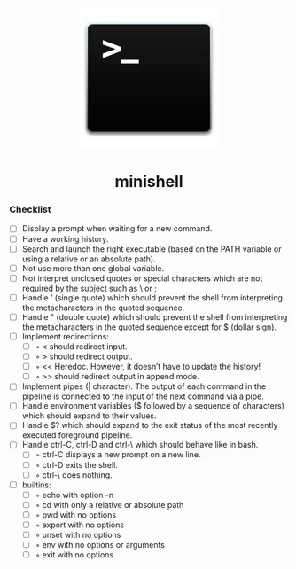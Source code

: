 <p align="center">
  <img width="256" height="256" src="logo.png">
</p>

<h1 align="center">minishell</h1>
<h3 align="left">Checklist</h3>

- [ ] Display a prompt when waiting for a new command.
- [ ] Have a working history.
- [ ] Search and launch the right executable (based on the PATH variable or using a relative or an absolute path).
- [ ] Not use more than one global variable.
- [ ] Not interpret unclosed quotes or special characters which are not required by the subject such as \ or ;
- [ ] Handle ’ (single quote) which should prevent the shell from interpreting the metacharacters in the quoted sequence.
- [ ] Handle " (double quote) which should prevent the shell from interpreting the metacharacters in the quoted sequence except for $ (dollar sign).
- [ ] Implement redirections:
  - [ ] ◦ < should redirect input.
  - [ ] ◦ > should redirect output.
  - [ ] ◦ << Heredoc. However, it doesn’t have to update the history!
  - [ ] ◦ >> should redirect output in append mode.
- [ ] Implement pipes (| character). The output of each command in the pipeline is connected to the input of the next command via a pipe.
- [ ] Handle environment variables ($ followed by a sequence of characters) which should expand to their values.
- [ ] Handle $? which should expand to the exit status of the most recently executed foreground pipeline.
- [ ] Handle ctrl-C, ctrl-D and ctrl-\ which should behave like in bash.
  - [ ] ◦ ctrl-C displays a new prompt on a new line.
  - [ ] ◦ ctrl-D exits the shell.
  - [ ] ◦ ctrl-\ does nothing.
- [ ] builtins:
  - [ ] ◦ echo with option -n
  - [ ] ◦ cd with only a relative or absolute path
  - [ ] ◦ pwd with no options
  - [ ] ◦ export with no options
  - [ ] ◦ unset with no options
  - [ ] ◦ env with no options or arguments
  - [ ] ◦ exit with no options
